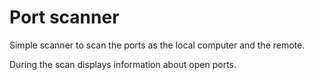 Port scanner
=============

Simple scanner to scan the ports as the local computer and the remote.

During the scan displays information about open ports.